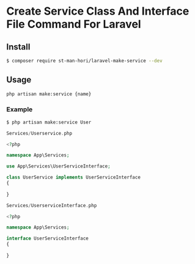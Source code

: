 # Create Service Class And Interface File Command For Laravel

## Install
```bash
$ composer require st-man-hori/laravel-make-service --dev
```

## Usage
```bash
php artisan make:service {name}
```

### Example
```bash
$ php artisan make:service User
```

```php
Services/Userservice.php

<?php

namespace App\Services;

use App\Services\UserServiceInterface;

class UserService implements UserServiceInterface
{
  
}
```

```php
Services/UserserviceInterface.php

<?php

namespace App\Services;

interface UserServiceInterface
{
  
}
```